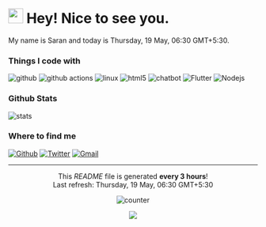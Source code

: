 <h1><img src="https://raw.githubusercontent.com/MartinHeinz/MartinHeinz/master/wave.gif" width="30px"> Hey! Nice to see you.</h1>
My name is Saran and today is Thursday, 19 May, 06:30 GMT+5:30.
<h3>Things I code with</h3>
<p>
  <img alt="github" src="https://img.shields.io/badge/-Github-grey?style=flat-square&logo=GitHub&logoColor=white"/>
  <img alt="github actions" src="https://img.shields.io/badge/-Github_Actions-2088FF?style=flat-square&logo=github-actions&logoColor=white" />
  <img alt="linux" src="https://img.shields.io/badge/-Linux-FCC624?style=flat-square&logo=Linux&logoColor=white"/>
  <img alt="html5" src="https://img.shields.io/badge/-HTML5-E34F26?style=flat-square&logo=html5&logoColor=white" />
  <img alt="chatbot" src="https://img.shields.io/badge/-Chatbot-07C160?style=flat-square&logo=Chatbot&logoColor=white"/>
  <img alt="Flutter" src="https://img.shields.io/badge/Flutter-0094F5?style=flat-square&logo=flutter&logoColor=white" />
  <img alt="Nodejs" src="https://img.shields.io/badge/-Nodejs-43853d?style=flat-square&logo=Node.js&logoColor=white" />
</p>
<h3>Github Stats</h3>
<p> <img alt="stats" src="https://github-readme-stats.vercel.app/api?username=sarancodes&show_icons=true&theme=tokyonight"/>
</p>
<h3>Where to find me</h3>
<p><a href="https://github.com/sarancodes" target="_blank"><img alt="Github" src="https://img.shields.io/badge/GitHub-%2312100E.svg?&style=for-the-badge&logo=Github&logoColor=white" /></a> <a href="https://twitter.com/sarancodes" target="_blank"><img alt="Twitter" src="https://img.shields.io/badge/twitter-%231DA1F2.svg?&style=for-the-badge&logo=twitter&logoColor=white" /></a> <a href=mailto:sarancodes@gmail.com" target="_blank"><img alt="Gmail" src="https://img.shields.io/badge/Gmail-EA4335?&style=for-the-badge&logo=Gmail&logoColor=white" /></a>
</p>

------------
<p align="center">This <i>README</i> file is generated <b>every 3 hours</b>!</br>Last refresh: Thursday, 19 May, 06:30 GMT+5:30<br />
<p align="center"><img alt="counter" src="https://komarev.com/ghpvc/?username=sarancodes&color=blueviolet"/> </p>
<p align="center"><img src="https://github.com/thmsgbrt/thmsgbrt/workflows/README%20build/badge.svg" />

